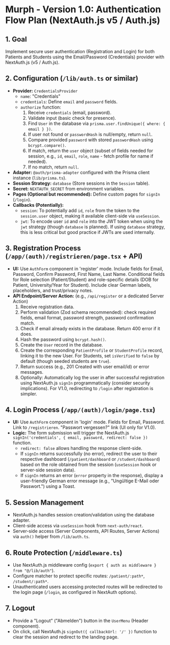 # Murph - Version 1.0: Authentication Flow Plan (NextAuth.js v5 / Auth.js)

## 1. Goal

Implement secure user authentication (Registration and Login) for both Patients and Students using the Email/Password (Credentials) provider with NextAuth.js (v5 / Auth.js).

## 2. Configuration (`/lib/auth.ts` or similar)

*   **Provider:** `CredentialsProvider`
    *   `name`: "Credentials"
    *   `credentials`: Define `email` and `password` fields.
    *   `authorize` function:
        1.  Receive `credentials` (email, password).
        2.  Validate input (basic check for presence).
        3.  Find `User` in the database via `prisma.user.findUnique({ where: { email } })`.
        4.  If user not found or `passwordHash` is null/empty, return `null`.
        5.  Compare provided `password` with stored `passwordHash` using `bcrypt.compare()`.
        6.  If match, return the `user` object (subset of fields needed for session, e.g., `id`, `email`, `role`, `name` - fetch profile for name if needed).
        7.  If no match, return `null`.
*   **Adapter:** `@auth/prisma-adapter` configured with the Prisma client instance (`lib/prisma.ts`).
*   **Session Strategy:** `database` (Store sessions in the `Session` table).
*   **Secret:** `NEXTAUTH_SECRET` from environment variables.
*   **Pages (Optional but recommended):** Define custom pages for `signIn` (`/login`).
*   **Callbacks (Potentially):**
    *   `session`: To potentially add `id`, `role` from the token to the `session.user` object, making it available client-side via `useSession`.
    *   `jwt`: To encode user `id` and `role` into the JWT token when using the `jwt` strategy (though `database` is planned). If using `database` strategy, this is less critical but good practice if JWTs are used internally.

## 3. Registration Process (`/app/(auth)/registrieren/page.tsx` + API)

*   **UI:** Use `AuthForm` component in 'register' mode. Include fields for Email, Password, Confirm Password, First Name, Last Name. Conditional fields for Role selection (Patient/Student) and role-specific details (DOB for Patient, University/Year for Student). Include clear German labels, placeholders, and trust/privacy notes.
*   **API Endpoint/Server Action:** (e.g., `/api/register` or a dedicated Server Action)
    1.  Receive registration data.
    2.  Perform validation (Zod schema recommended): check required fields, email format, password strength, password confirmation match.
    3.  Check if email already exists in the database. Return 400 error if it does.
    4.  Hash the password using `bcrypt.hash()`.
    5.  Create the `User` record in the database.
    6.  Create the corresponding `PatientProfile` or `StudentProfile` record, linking it to the new User. For Students, set `isVerified` to `false` by default (though seeded students are `true`).
    7.  Return success (e.g., 201 Created with user email/id) or error messages.
    8.  Optionally: Automatically log the user in after successful registration using NextAuth.js `signIn` programmatically (consider security implications). For V1.0, redirecting to `/login` after registration is simpler.

## 4. Login Process (`/app/(auth)/login/page.tsx`)

*   **UI:** Use `AuthForm` component in 'login' mode. Fields for Email, Password. Link to `/registrieren`. "Passwort vergessen?" link (UI only for V1.0).
*   **Logic:** The form submission will trigger the NextAuth.js `signIn('credentials', { email, password, redirect: false })` function.
    *   `redirect: false` allows handling the response client-side.
    *   If `signIn` returns successfully (no error), redirect the user to their respective dashboard (`/patient/dashboard` or `/student/dashboard`) based on the role obtained from the session (`useSession` hook or server-side session data).
    *   If `signIn` returns an error (`error` property in the response), display a user-friendly German error message (e.g., "Ungültige E-Mail oder Passwort.") using a Toast.

## 5. Session Management

*   NextAuth.js handles session creation/validation using the database adapter.
*   Client-side access via `useSession` hook from `next-auth/react`.
*   Server-side access (Server Components, API Routes, Server Actions) via `auth()` helper from `/lib/auth.ts`.

## 6. Route Protection (`/middleware.ts`)

*   Use NextAuth.js middleware config (`export { auth as middleware } from "@/lib/auth"`).
*   Configure matcher to protect specific routes: `/patient/:path*`, `/student/:path*`.
*   Unauthenticated users accessing protected routes will be redirected to the login page (`/login`, as configured in NextAuth options).

## 7. Logout

*   Provide a "Logout" ("Abmelden") button in the `UserMenu` (Header component).
*   On click, call NextAuth.js `signOut({ callbackUrl: '/' })` function to clear the session and redirect to the landing page.